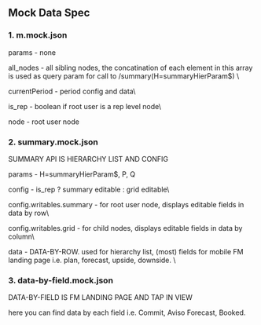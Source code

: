 ## Mock Data Spec

### 1. m.mock.json

params - none

all_nodes - all sibling nodes, the concatination of each element in this array is used as query param for call to /summary(H=summaryHierParam$) \\

currentPeriod - period config and data\\

is_rep - boolean if root user is a rep level node\\

node - root user node

### 2. summary.mock.json
SUMMARY API IS HIERARCHY LIST AND CONFIG

params - H=summaryHierParam$, P, Q

config - is_rep ? summary editable : grid editable\\

config.writables.summary - for root user node, displays editable fields in data by row\\

config.writables.grid - for child nodes, displays editable fields in data by column\\

data - DATA-BY-ROW. used for hierarchy list, (most) fields for mobile FM landing page i.e. plan, forecast, upside, downside. \\

### 3. data-by-field.mock.json
DATA-BY-FIELD IS FM LANDING PAGE AND TAP IN VIEW

here you can find data by each field i.e. Commit, Aviso Forecast, Booked. 




